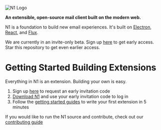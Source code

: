 ![N1 Logo](https://edgehill.s3.amazonaws.com/static/N1.png)

**An extensible, open-source mail client built on the modern web.**

N1 is a foundation to build new email experiences. It's built on
[Electron](https://github.com/atom/electron), [React](https://facebook.github.io/react/), and [Flux](https://facebook.github.io/flux/).

We are currently in an invite-only beta. Sign up [here](https://invite.nylas.com)
to get early access. Star this repository to get even earlier access.

# Getting Started Building Extensions

Everything in N1 is an extension. Building your own is easy.

1. Sign up [here](https://invite.nylas.com) to request an early invitation code
1. [Download N1](https://invite.nylas.com/download) and use your early
   invitation code to log in
1. Follow the [getting started guides](http://nylas.github.io/N1/docs/) to
   write your first extension in 5 minutes

If you would like to run the N1 source and contribute, check out our [contributing
guide](https://github.com/nylas/N1/blob/master/CONTRIBUTING.md)

